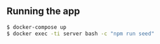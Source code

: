 ## Running the app

```bash
$ docker-compose up
$ docker exec -ti server bash -c "npm run seed"
```
